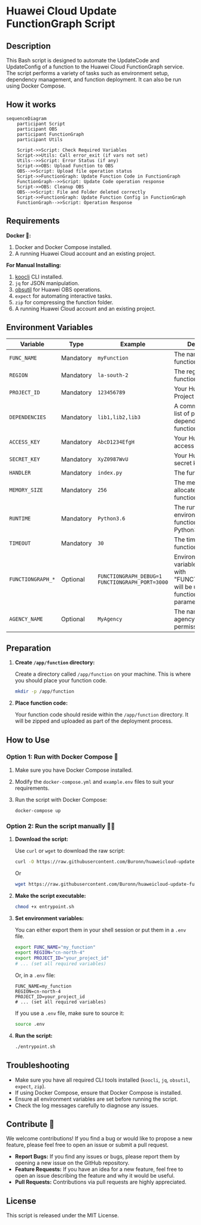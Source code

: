 # Huawei Cloud Update FunctionGraph Script
## Description

This Bash script is designed to automate the UpdateCode and UpdateConfig of a function to the Huawei Cloud FunctionGraph service. The script performs a variety of tasks such as environment setup, dependency management, and function deployment. It can also be run using Docker Compose.

## How it works

```mermaid
sequenceDiagram
    participant Script
    participant OBS
    participant FunctionGraph
    participant Utils

    Script->>Script: Check Required Variables
    Script->>Utils: Call error_exit (if vars not set)
    Utils-->>Script: Error Status (if any)
    Script->>OBS: Upload Function to OBS
    OBS-->>Script: Upload file operation status
    Script->>FunctionGraph: Update Function Code in FunctionGraph
    FunctionGraph-->>Script: Update Code operation response
    Script->>OBS: Cleanup OBS
    OBS-->>Script: File and Folder deleted correctly
    Script->>FunctionGraph: Update Function Config in FunctionGraph
    FunctionGraph-->>Script: Operation Response
```

## Requirements

**Docker 🐳:**
1. Docker and Docker Compose installed.
2. A running Huawei Cloud account and an existing project.

**For Manual Installing:**
1. [koocli](https://support.huaweicloud.com/intl/en-us/qs-hcli/hcli_02_003_02.html) CLI installed.
2. `jq` for JSON manipulation.
3. [obsutil](https://support.huaweicloud.com/intl/en-us/utiltg-obs/obs_11_0003.html) for Huawei OBS operations.
4. `expect` for automating interactive tasks.
5. `zip` for compressing the function folder.
6. A running Huawei Cloud account and an existing project.



## Environment Variables


| Variable            | Type  | Example                  | Description                                                              |
|---------------------|-----------|--------------------------|--------------------------------------------------------------------------|
| `FUNC_NAME`         | Mandatory       | `myFunction`             | The name of the function.                                                 |
| `REGION`            | Mandatory       | `la-south-2`              | The region where the function resides.                                    |
| `PROJECT_ID`        | Mandatory       | `123456789`              | Your Huawei Cloud Project ID.                                             |
| `DEPENDENCIES`      | Mandatory       | `lib1,lib2,lib3`         | A comma-separated list of private dependencies the function needs.                |
| `ACCESS_KEY`        | Mandatory       | `AbcD1234EfgH`           | Your Huawei Cloud access key.                                             |
| `SECRET_KEY`        | Mandatory       | `XyZ0987WvU`             | Your Huawei Cloud secret key.                                             |
| `HANDLER`           | Mandatory       | `index.py`           | The function handler.                                                     |
| `MEMORY_SIZE`       | Mandatory       | `256`                    | The memory size allocated for the function.                               |
| `RUNTIME`           | Mandatory       | `Python3.6`              | The runtime environment for the function (e.g., Python3.6).               |
| `TIMEOUT`           | Mandatory       | `30`                     | The timeout for the function execution.                                   |
| `FUNCTIONGRAPH_*`   | Optional        | `FUNCTIONGRAPH_DEBUG=1` `FUNCTIONGRAPH_PORT=3000`  | Environment variables starting with "FUNCTIONGRAPH_" will be used as function environment parameters.|
| `AGENCY_NAME`       | Optional        | `MyAgency`               | The name of the agency role with permissions.                  |


## Preparation

1. **Create `/app/function` directory:**

    Create a directory called `/app/function` on your machine. This is where you should place your function code.

    ```bash
    mkdir -p /app/function
    ```

2. **Place function code:**

    Your function code should reside within the `/app/function` directory. It will be zipped and uploaded as part of the deployment process.

## How to Use

### Option 1: Run with Docker Compose 🐳

1. Make sure you have Docker Compose installed.
2. Modify the `docker-compose.yml` and `example.env` files to suit your requirements.
3. Run the script with Docker Compose:

   ```bash
   docker-compose up
   ```

### Option 2: Run the script manually 🧰🔨

1. **Download the script:**

   Use `curl` or `wget` to download the raw script:

   ```bash
   curl -O https://raw.githubusercontent.com/Buronn/huaweicloud-update-functiongraph-script/main/entrypoint.sh
   ```
   Or
   ```bash
   wget https://raw.githubusercontent.com/Buronn/huaweicloud-update-functiongraph-script/main/entrypoint.sh
   ```

2. **Make the script executable:**

   ```bash
   chmod +x entrypoint.sh
   ```

3. **Set environment variables:**

   You can either export them in your shell session or put them in a `.env` file.

   ```bash
   export FUNC_NAME="my_function"
   export REGION="cn-north-4"
   export PROJECT_ID="your_project_id"
   # ... (set all required variables)
   ```

   Or, in a `.env` file:

   ```env
   FUNC_NAME=my_function
   REGION=cn-north-4
   PROJECT_ID=your_project_id
   # ... (set all required variables)
   ```

   If you use a `.env` file, make sure to source it:

   ```bash
   source .env
   ```

4. **Run the script:**

   ```bash
   ./entrypoint.sh
   ```
## Troubleshooting

- Make sure you have all required CLI tools installed (`koocli`, `jq`, `obsutil`, `expect`, `zip`).
- If using Docker Compose, ensure that Docker Compose is installed.
- Ensure all environment variables are set before running the script.
- Check the log messages carefully to diagnose any issues.

## Contribute 🤝

We welcome contributions! If you find a bug or would like to propose a new feature, please feel free to open an issue or submit a pull request.

- **Report Bugs:** If you find any issues or bugs, please report them by opening a new issue on the GitHub repository.
- **Feature Requests:** If you have an idea for a new feature, feel free to open an issue describing the feature and why it would be useful.
- **Pull Requests:** Contributions via pull requests are highly appreciated.

## License

This script is released under the MIT License.
